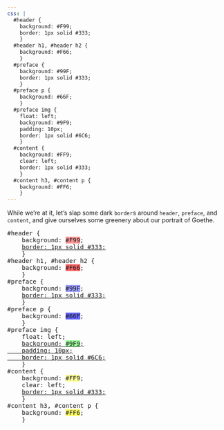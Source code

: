 ```yaml
---
css: |
  #header {
    background: #F99;
    border: 1px solid #333;
    }
  #header h1, #header h2 {
    background: #F66;
    }
  #preface {
    background: #99F;
    border: 1px solid #333;
    }
  #preface p {
    background: #66F;
    }
  #preface img {
    float: left;
    background: #9F9;
    padding: 10px;
    border: 1px solid #6C6;
    }
  #content {
    background: #FF9;
    clear: left;
    border: 1px solid #333;
    }
  #content h3, #content p {
    background: #FF6;
    }
---
```


<p>While we&rsquo;re at it, let&rsquo;s slap some dark <code>border</code>s around <code>header</code>, <code>preface</code>, and <code>content</code>, and give ourselves some greenery about our portrait of Goethe.</p>
<pre>
#header {
	background: <span style="background: #F99;">#F99</span>;
	<ins>border: 1px solid #333;</ins>
	}
#header h1, #header h2 {
	background: <span style="background: #F66;">#F66</span>;
	}
#preface {
	background: <span style="background: #99F;">#99F</span>;
	<ins>border: 1px solid #333;</ins>
	}
#preface p {
	background: <span style="background: #66F;">#66F</span>;
	}
#preface img {
	float: left;
	<ins>background: <span style="background: #9F9;">#9F9</span>;
	padding: 10px;
	border: 1px solid #6C6;</ins>
	}
#content {
	background: <span style="background: #FF9;">#FF9</span>;
	clear: left;
	<ins>border: 1px solid #333;</ins>
	}
#content h3, #content p {
	background: <span style="background: #FF6;">#FF6</span>;
	}
</pre>
